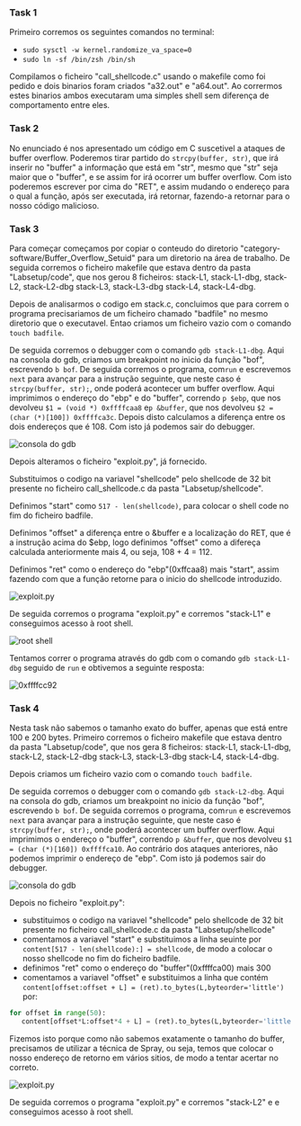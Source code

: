 ### Task 1
Primeiro corremos os seguintes comandos no terminal:
 - `sudo sysctl -w kernel.randomize_va_space=0`
 - `sudo ln -sf /bin/zsh /bin/sh`

Compilamos o ficheiro "call_shellcode.c" usando o makefile como foi pedido e dois binarios foram criados "a32.out" e "a64.out".
Ao corrermos estes binarios ambos executaram uma simples shell sem diferença de comportamento entre eles.

### Task 2
No enunciado é nos apresentado um código em C suscetivel a ataques de buffer overflow. Poderemos tirar partido do `strcpy(buffer, str)`, que irá inserir no "buffer" a informação que está em "str", mesmo que "str" seja maior que o "buffer", e se assim for irá ocorrer um buffer overflow. Com isto poderemos escrever por cima do "RET", e assim mudando o endereço para o qual a função, após ser executada, irá retornar, fazendo-a retornar para o nosso código malicioso.


### Task 3
Para começar começamos por copiar o conteudo do diretorio "category-software/Buffer_Overflow_Setuid" para um diretorio na área de trabalho. De seguida corremos o ficheiro makefile que estava dentro da pasta "Labsetup/code", que nos gerou 8 ficheiros: stack-L1, stack-L1-dbg, stack-L2, stack-L2-dbg stack-L3, stack-L3-dbg stack-L4, stack-L4-dbg. 

Depois de analisarmos o codigo em stack.c, concluimos que para correm o programa precisariamos de um ficheiro chamado "badfile" no mesmo diretorio que o executavel. Entao criamos um ficheiro vazio com o comando `touch badfile`.

De seguida corremos o debugger com o comando `gdb stack-L1-dbg`. Aqui na consola do gdb, criamos um breakpoint no inicio da função "bof", escrevendo `b bof`. De seguida corremos o programa, com`run` e escrevemos `next` para avançar para a instrução seguinte, que neste caso é `strcpy(buffer, str);`, onde poderá acontecer um buffer overflow. Aqui imprimimos o endereço do "ebp" e do "buffer", correndo `p $ebp`, que nos devolveu `$1 = (void *) 0xffffcaa8` e`p &buffer`, que nos devolveu `$2 = (char (*)[100]) 0xffffca3c`. Depois disto calculamos a diferença entre os dois endereços que é 108. Com isto já podemos sair do debugger.

![consola do gdb](https://git.fe.up.pt/fsi/fsi2324/logs/l06g07/-/raw/main/images/LOGBOOK5_Task3_1.png)

Depois alteramos o ficheiro "exploit.py", já fornecido. 

Substituimos o codigo na variavel "shellcode" pelo shellcode de 32 bit presente no ficheiro call_shellcode.c da pasta "Labsetup/shellcode".

Definimos "start" como `517 - len(shellcode)`, para colocar o shell code no fim do ficheiro badfile.

Definimos "offset" a diferença entre o &buffer e a localização do RET, que é a instrução acima do $ebp, logo definimos "offset" como a difereça calculada anteriormente mais 4, ou seja, 108 + 4 = 112.

Definimos "ret" como o endereço do "ebp"(0xffcaa8) mais "start", assim fazendo com que a função retorne para o inicio do shellcode introduzido.
 
![exploit.py](https://git.fe.up.pt/fsi/fsi2324/logs/l06g07/-/raw/main/images/LOGBOOK5_Task3_2.png)

De seguida corremos o programa "exploit.py" e corremos "stack-L1" e conseguimos acesso à root shell. 

![root shell](https://git.fe.up.pt/fsi/fsi2324/logs/l06g07/-/raw/main/images/LOGBOOK5_Task3_3.png)

Tentamos correr o programa através do gdb com o comando `gdb stack-L1-dbg` seguido de `run` e obtivemos a seguinte resposta:

![0xffffcc92](https://git.fe.up.pt/fsi/fsi2324/logs/l06g07/-/raw/main/images/LOGBOOK5_Task3_4.png)


### Task 4
Nesta task não sabemos o tamanho exato do buffer, apenas que está entre 100 e 200 bytes.
Primeiro corremos o ficheiro makefile que estava dentro da pasta "Labsetup/code", que nos gera 8 ficheiros: stack-L1, stack-L1-dbg, stack-L2, stack-L2-dbg stack-L3, stack-L3-dbg stack-L4, stack-L4-dbg. 

Depois criamos um ficheiro vazio com o comando `touch badfile`.

De seguida corremos o debugger com o comando `gdb stack-L2-dbg`. Aqui na consola do gdb, criamos um breakpoint no inicio da função "bof", escrevendo `b bof`. De seguida corremos o programa, com`run` e escrevemos `next` para avançar para a instrução seguinte, que neste caso é `strcpy(buffer, str);`, onde poderá acontecer um buffer overflow. Aqui imprimimos o endereço o "buffer", correndo `p &buffer`, que nos devolveu `$1 = (char (*)[160]) 0xffffca10`. Ao contrário dos ataques anteriores, não podemos imprimir o endereço de "ebp". Com isto já podemos sair do debugger.

![consola do gdb](https://git.fe.up.pt/fsi/fsi2324/logs/l06g07/-/raw/main/images/LOGBOOK5_Task4_1.png)

Depois no ficheiro "exploit.py":
 - substituimos o codigo na variavel "shellcode" pelo shellcode de 32 bit presente no ficheiro call_shellcode.c da pasta "Labsetup/shellcode"
 - comentamos a variavel "start" e substituimos a linha seuinte por `content[517 - len(shellcode):] = shellcode`, de modo a colocar o nosso shellcode no fim do ficheiro badfile.
 - definimos "ret" como o endereço do "buffer"(0xffffca00) mais 300
 - comentamos a variavel "offset" e substituimos a linha que contém `content[offset:offset + L] = (ret).to_bytes(L,byteorder='little') ` por:
 ```py
for offset in range(50):
	content[offset*L:offset*4 + L] = (ret).to_bytes(L,byteorder='little') 
 ```
Fizemos isto porque como não sabemos exatamente o tamanho do buffer, precisamos de utilizar a técnica de Spray, ou seja, temos que colocar o nosso endereço de retorno em vários sitios, de modo a tentar acertar no correto.

![exploit.py](https://git.fe.up.pt/fsi/fsi2324/logs/l06g07/-/raw/main/images/LOGBOOK5_Task4_2.png)
 
De seguida corremos o programa "exploit.py" e corremos "stack-L2" e e conseguimos acesso à root shell.
